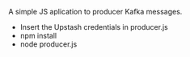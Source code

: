 A simple JS aplication to producer Kafka messages.

- Insert the Upstash credentials in producer.js
- npm install
- node producer.js
